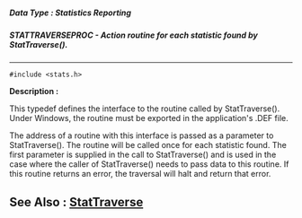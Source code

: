 ##### Data Type : Statistics Reporting
##### STATTRAVERSEPROC - Action routine for each statistic found by StatTraverse().
---
```
#include <stats.h>
```
**Description :**

This typedef defines the interface to the routine called by StatTraverse().  
Under Windows, the routine must be exported in the application's .DEF file.

The address of a routine with this interface is passed as a parameter to 
StatTraverse().  The routine will be called once for each statistic found.  The 
first parameter is supplied in the call to StatTraverse() and is used in the 
case where the caller of StatTraverse() needs to pass data to this routine.  If 
this routine returns an error, the traversal will halt and return that error.

**See Also :**
[StatTraverse](/reference/Func/StatTraverse)
---
